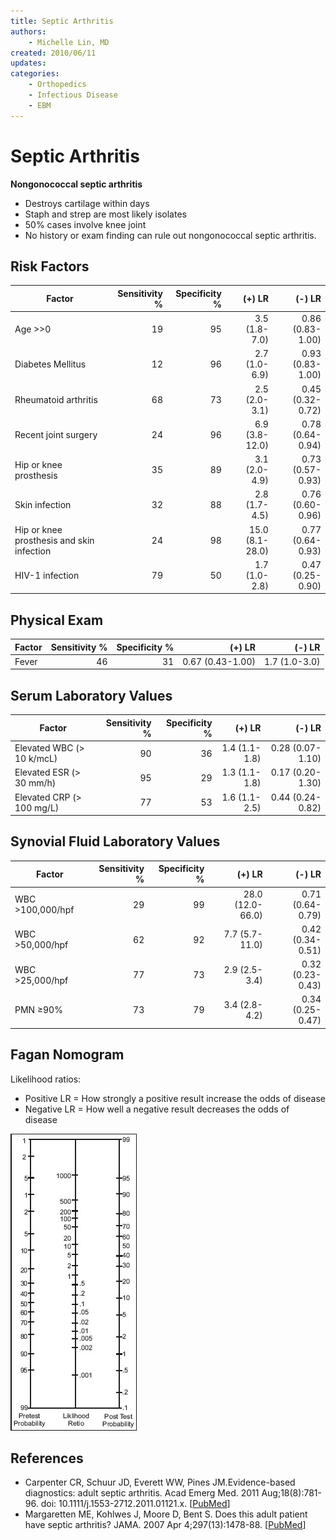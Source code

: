 ```yaml
---
title: Septic Arthritis
authors:
    - Michelle Lin, MD
created: 2010/06/11
updates:
categories:
    - Orthopedics
    - Infectious Disease
    - EBM
---
```


# Septic Arthritis

**Nongonococcal septic arthritis** 

- Destroys cartilage within days
- Staph and strep are most likely isolates
- 50% cases involve knee joint
- No history or exam finding can rule out nongonococcal septic arthritis. 

## Risk Factors

| Factor                                    | Sensitivity % | Specificity % |          (+) LR |           (-) LR |
| ----------------------------------------- | ------------: | ------------: | --------------: | ---------------: |
| Age >&gt;0                                |            19 |            95 |   3.5 (1.8-7.0) | 0.86 (0.83-1.00) |
| Diabetes Mellitus                         |            12 |            96 |   2.7 (1.0-6.9) | 0.93 (0.83-1.00) |
| Rheumatoid arthritis                      |            68 |            73 |   2.5 (2.0-3.1) | 0.45 (0.32-0.72) |
| Recent joint surgery                      |            24 |            96 |  6.9 (3.8-12.0) | 0.78 (0.64-0.94) |
| Hip or knee prosthesis                    |            35 |            89 |   3.1 (2.0-4.9) | 0.73 (0.57-0.93) |
| Skin infection                            |            32 |            88 |   2.8 (1.7-4.5) | 0.76 (0.60-0.96) |
| Hip or knee prosthesis and skin infection |            24 |            98 | 15.0 (8.1-28.0) | 0.77 (0.64-0.93) |
| HIV-1 infection                           |            79 |            50 |   1.7 (1.0-2.8) | 0.47 (0.25-0.90) |

## Physical Exam

| Factor | Sensitivity % | Specificity % |           (+) LR |        (-) LR |
| ------ | ------------: | ------------: | ---------------: | ------------: |
| Fever  |            46 |            31 | 0.67 (0.43-1.00) | 1.7 (1.0-3.0) |

## Serum Laboratory Values

| Factor                       | Sensitivity % | Specificity % |        (+) LR |           (-) LR |
| ---------------------------- | ------------: | ------------: | ------------: | ---------------: |
| Elevated WBC (&gt; 10 k/mcL) |            90 |            36 | 1.4 (1.1-1.8) | 0.28 (0.07-1.10) |
| Elevated ESR (&gt; 30 mm/h)  |            95 |            29 | 1.3 (1.1-1.8) | 0.17 (0.20-1.30) |
| Elevated CRP (&gt; 100 mg/L) |            77 |            53 | 1.6 (1.1-2.5) | 0.44 (0.24-0.82) |

## Synovial Fluid Laboratory Values

| Factor              | Sensitivity % | Specificity % |           (+) LR |           (-) LR |
| ------------------- | ------------: | ------------: | ---------------: | ---------------: |
| WBC &gt;100,000/hpf |            29 |            99 | 28.0 (12.0-66.0) | 0.71 (0.64-0.79) |
| WBC &gt;50,000/hpf  |            62 |            92 |   7.7 (5.7-11.0) | 0.42 (0.34-0.51) |
| WBC &gt;25,000/hpf  |            77 |            73 |    2.9 (2.5-3.4) | 0.32 (0.23-0.43) |
| PMN &ge;90%         |            73 |            79 |    3.4 (2.8-4.2) | 0.34 (0.25-0.47) |

## Fagan Nomogram

Likelihood ratios:

- Positive LR = How strongly a positive result increase the odds of disease
- Negative LR = How well a negative result decreases the odds of disease 

![Fagan nomogram](image-1.png)

## References

- Carpenter CR, Schuur JD, Everett WW, Pines JM.Evidence-based diagnostics: adult septic arthritis. Acad Emerg Med. 2011 Aug;18(8):781-96. doi: 10.1111/j.1553-2712.2011.01121.x. [[PubMed](http://www.ncbi.nlm.nih.gov/pubmed/?term=21843213)]
- Margaretten ME, Kohlwes J, Moore D, Bent S. Does this adult patient have septic arthritis? JAMA. 2007 Apr 4;297(13):1478-88. [[PubMed](http://www.ncbi.nlm.nih.gov/pubmed/?term=17405973)]
